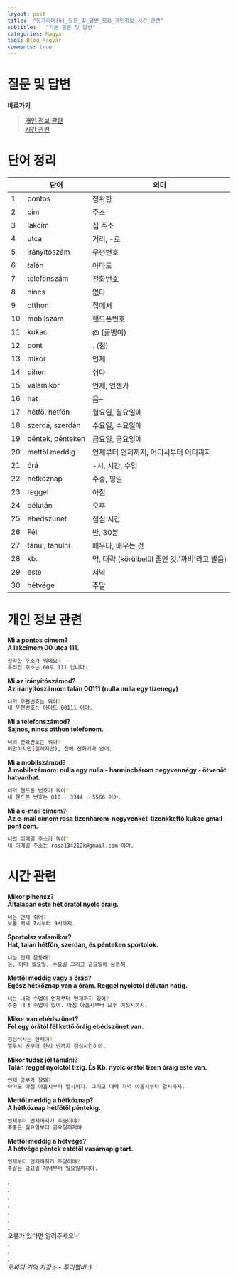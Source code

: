 ```yaml
---
layout: post
title:  "헝가리어(6)_질문_및_답변_모음_개인정보_시간_관련"
subtitle:   "기본 질문 및 답변"
categories: Magyar
tags: Blog Magyar   
comments: true
---
```



# 질문 및 답변        


**바로가기**          
>[개인 정보 관련](#개인_정보_관랸)     
>[시간 관련](#시간_관련)     

# 단어 정리    


|  | **단어** | **의미** |         
| ------ | ------ | ------ |     
|1|pontos|정확한|       
|2|cím|주소|          
|3|lakcím|집 주소|          
|4|utca|거리, -로|        
|5|irányítószám|우편번호|        
|6|talán|아마도|        
|7|telefonszám|전화번호|      
|8|nincs|없다|    
|9|otthon|집에서|    
|10|mobilszám|핸드폰번호|  
|11|kukac|@ (골뱅이)|       
|12|pont|. (점)|     
|13|mikor|언제|          
|14|pihen|쉬다|         
|15|valamikor|언제, 언젠가|       
|16|hat|음~|     
|17|hétfő, hétfőn|월요일, 월요일에|        
|18|szerdá, szerdán|수요일, 수요일에|        
|19|péntek, pénteken|금요일, 금요일에|        
|20|mettől meddig|언제부터 언제까지, 어디서부터 어디까지|        
|21|órá|-시, 시간, 수업|        
|22|hétköznap|주중, 평일|        
|23|reggel|아침|        
|24|délután|오후|        
|25|ebédszünet|점심 시간|        
|26|Fél|반, 30분|        
|27|tanul, tanulni|배우다, 배우는 것|        
|28|kb.|약, 대략 (körülbelül 줄인 것.'까비'라고 발음)|        
|29|este|저녁|        
|30|hétvége|주말|        



# 개인 정보 관련



**Mi a pontos címem?       
A lakcímem 00 utca 111.**            

~~~sh
정확한 주소가 뭐에요?    
우리집 주소는 00로 111 입니다.    
~~~


**Mi az irányítószámod?               
Az irányítószámom talán 00111 (nulla nulla egy tizenegy)**           

~~~sh
너의 우편번호는 뭐야?     
내 우편번호는 아마도 00111 이야.     
~~~


**Mi a telefonszámod?      
Sajnos, nincs otthon telefonom.**    

~~~sh
너의 전화번호는 뭐야?    
미안하지만(실례지만), 집에 전화기가 없어.    
~~~


**Mi a mobilszámod?         
A mobilszámom: nulla egy nulla - harminchárom negyvennégy - ötvenöt hatvanhat.**            

~~~sh
너의 핸드폰 번호가 뭐야?    
내 헨드폰 번호는 010 - 3344 - 5566 이야.    
~~~


**Mi a e-mail címem?              
Az e-mail címem rosa tizenharom-negyvenkét-tízenkkettő kukac gmail pont com.**    

~~~sh
너의 이메일 주소가 뭐야?    
내 이메일 주소는 rosa134212k@gmail.com 이야.    
~~~


# 시간 관련

**Mikor pihensz?            
Általában este hét órától nyolc óráig.**    

~~~sh
너는 언제 쉬어?          
보통 저녁 7시부터 9시까지.       
~~~


**Sportolsz valamikor?       
Hat, talán hétfőn, szerdán, és pénteken sportolók.**           

~~~sh
너는 언제 운동해?      
음, 아마 월요일, 수요일 그리고 금요일에 운동해     
~~~


**Mettől meddig vagy a órád?     
Egész hétköznap van a órám. Reggel nyolctól délután hatig.**           

~~~sh
너는 너의 수업이 언제부터 언제까지 있어?     
주중 내내 수업이 있어. 아침 아홉시부터 오후 여섯시까지.     
~~~


**Mikor van ebédszünet?      
Fél egy órától fél kettő óráig ebédszünet van.**          

~~~sh
점심식사는 언제야?     
열두시 반부터 한시 반까지 점심시간이야.    
~~~


**Mikor tudsz jól tanulni?      
Talán reggel nyolctól tízig. És Kb. nyolc órától tizen óráig este van.**                  

~~~sh
언제 공부가 잘돼?     
아마도 아침 아홉시부터 열시까지. 그리고 대략 저녁 아홉시부터 열시까지.    
~~~


**Mettől meddig a hétköznap?     
A hétköznap hétfőtől péntekig.**    

~~~sh
언제부터 언제까지가 주중이야?     
주중은 월요일부터 금요일까지야        
~~~


**Mettől meddig a hétvége?        
A hétvége péntek estétől vasárnapig tart.**     

~~~sh
언제부터 언제까지가 주말이야?     
주말은 금요일 저녁부터 일요일까지야.     
~~~

.         
.         
.         
.         
.         
.       
.        
오류가 있다면 알려주세요˙ᵕ˙       
.       
.       
.       
_로싸의 기억 저장소 - 투리멤버 :)_
